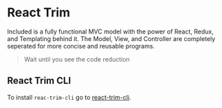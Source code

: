 # React Trim

Included is a fully functional MVC model with the power of React, Redux, and Templating behind it. The Model, View, and Controller are completely seperated for more concise and reusable programs.

> Wait until you see the code reduction

## React Trim CLI

To install `reac-trim-cli` go to [react-trim-cli](https://github.com/esezen/react-trim-cli).